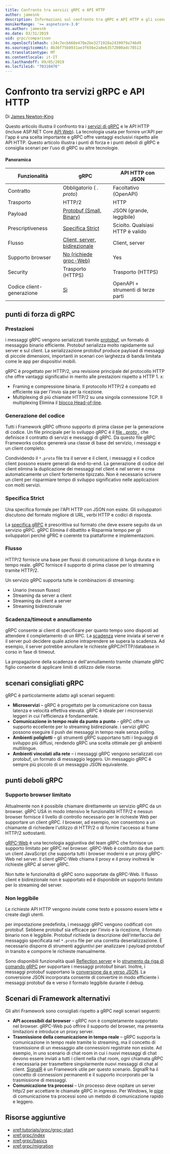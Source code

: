 ```yaml
---
title: Confronto tra servizi gRPC e API HTTP
author: jamesnk
description: Informazioni sul confronto tra gRPC e API HTTP e gli scenari consigliati.
monikerRange: '>= aspnetcore-3.0'
ms.author: jamesnk
ms.date: 03/31/2019
uid: grpc/comparison
ms.openlocfilehash: c34c7ecb668e478e2be3271928a2439979a746d9
ms.sourcegitcommit: 8b36f75b8931ae3f656e2a8e63572080adc78513
ms.translationtype: MT
ms.contentlocale: it-IT
ms.lasthandoff: 09/05/2019
ms.locfileid: "70310476"
---
```

# <a name="comparing-grpc-services-with-http-apis"></a>Confronto tra servizi gRPC e API HTTP

Di [James Newton-King](https://twitter.com/jamesnk)

Questo articolo illustra il confronto tra i [servizi di gRPC](https://grpc.io/docs/guides/) e le API HTTP (incluse ASP.NET Core [API Web](xref:web-api/index)). La tecnologia usata per fornire un'API per l'app è una scelta importante e gRPC offre vantaggi esclusivi rispetto alle API HTTP. Questo articolo illustra i punti di forza e i punti deboli di gRPC e consiglia scenari per l'uso di gRPC su altre tecnologie.

#### <a name="overview"></a>Panoramica

| Funzionalità          | gRPC                                               | API HTTP con JSON           |
| ---------------- | -------------------------------------------------- | ----------------------------- |
| Contratto         | Obbligatorio ( *. proto*)                                | Facoltativo (OpenAPI)            |
| Trasporto        | HTTP/2                                             | HTTP                          |
| Payload          | [Protobuf (Small, Binary)](#performance)           | JSON (grande, leggibile)  |
| Prescriptiveness | [Specifica Strict](#strict-specification)      | Sciolto. Qualsiasi HTTP è valido      |
| Flusso        | [Client, server, bidirezionale](#streaming)       | Client, server                |
| Supporto browser  | [No (richiede grpc-Web)](#limited-browser-support) | Yes                           |
| Security         | Trasporto (HTTPS)                                  | Trasporto (HTTPS)             |
| Codice client-generazione  | [Sì](#code-generation)                            | OpenAPI + strumenti di terze parti |

## <a name="grpc-strengths"></a>punti di forza di gRPC

### <a name="performance"></a>Prestazioni

i messaggi gRPC vengono serializzati tramite [protobuf](https://developers.google.com/protocol-buffers/docs/overview), un formato di messaggio binario efficiente. Protobuf serializza molto rapidamente sul server e sul client. La serializzazione protobuf produce payload di messaggi di piccole dimensioni, importanti in scenari con larghezza di banda limitata come le app per dispositivi mobili.

gRPC è progettato per HTTP/2, una revisione principale del protocollo HTTP che offre vantaggi significativi in merito alle prestazioni rispetto a HTTP 1. x:

* Framing e compressione binaria. Il protocollo HTTP/2 è compatto ed efficiente sia per l'invio sia per la ricezione.
* Multiplexing di più chiamate HTTP/2 su una singola connessione TCP. Il multiplexing Elimina il [blocco Head-of-line](https://en.wikipedia.org/wiki/Head-of-line_blocking).

### <a name="code-generation"></a>Generazione del codice

Tutti i Framework gRPC offrono supporto di prima classe per la generazione di codice. Un file principale per lo sviluppo gRPC è il [file *. proto* ](https://developers.google.com/protocol-buffers/docs/proto3), che definisce il contratto di servizi e messaggi di gRPC. Da questo file gRPC Frameworks codice genererà una classe di base del servizio, i messaggi e un client completo.

Condividendo il `*.proto` file tra il server e il client, i messaggi e il codice client possono essere generati da end-to-end. La generazione di codice del client elimina la duplicazione dei messaggi nel client e nel server e crea automaticamente un client fortemente tipizzato. Non è necessario scrivere un client per risparmiare tempo di sviluppo significativo nelle applicazioni con molti servizi.

### <a name="strict-specification"></a>Specifica Strict

Una specifica formale per l'API HTTP con JSON non esiste. Gli sviluppatori discutono del formato migliore di URL, verbi HTTP e codici di risposta.

La [specifica gRPC](https://github.com/grpc/grpc/blob/master/doc/PROTOCOL-HTTP2.md) è prescrittiva sul formato che deve essere seguito da un servizio gRPC. gRPC Elimina il dibattito e Risparmia tempo per gli sviluppatori perché gPRC è coerente tra piattaforme e implementazioni.

### <a name="streaming"></a>Flusso

HTTP/2 fornisce una base per flussi di comunicazione di lunga durata e in tempo reale. gRPC fornisce il supporto di prima classe per lo streaming tramite HTTP/2.

Un servizio gRPC supporta tutte le combinazioni di streaming:

* Unario (nessun flusso)
* Streaming da server a client
* Streaming da client a server
* Streaming bidirezionale

### <a name="deadlinetimeouts-and-cancellation"></a>Scadenza/timeout e annullamento

gRPC consente ai client di specificare per quanto tempo sono disposti ad attendere il completamento di un RPC. La [scadenza](https://grpc.io/blog/deadlines) viene inviata al server e il server può decidere quale azione intraprendere se supera la scadenza. Ad esempio, il server potrebbe annullare le richieste gRPC/HTTP/database in corso in fase di timeout.

La propagazione della scadenza e dell'annullamento tramite chiamate gRPC figlio consente di applicare limiti di utilizzo delle risorse.

## <a name="grpc-recommended-scenarios"></a>scenari consigliati gRPC

gRPC è particolarmente adatto agli scenari seguenti:

* **Microservizi** &ndash; gRPC è progettato per la comunicazione con bassa latenza e velocità effettiva elevata. gRPC è ideale per i microservizi leggeri in cui l'efficienza è fondamentale.
* **Comunicazione in tempo reale da punto a punto** &ndash; gRPC offre un supporto eccellente per lo streaming bidirezionale. i servizi gRPC possono eseguire il push dei messaggi in tempo reale senza polling.
* **Ambienti poliglotti** &ndash; gli strumenti gRPC supportano tutti i linguaggi di sviluppo più diffusi, rendendo gRPC una scelta ottimale per gli ambienti multilingue.
* **Ambienti vincolati alla rete** &ndash; i messaggi gRPC vengono serializzati con protobuf, un formato di messaggio leggero. Un messaggio gRPC è sempre più piccolo di un messaggio JSON equivalente.

## <a name="grpc-weaknesses"></a>punti deboli gRPC

### <a name="limited-browser-support"></a>Supporto browser limitato

Attualmente non è possibile chiamare direttamente un servizio gRPC da un browser. gRPC USA in modo intensivo le funzionalità HTTP/2 e nessun browser fornisce il livello di controllo necessario per le richieste Web per supportare un client gRPC. I browser, ad esempio, non consentono a un chiamante di richiedere l'utilizzo di HTTP/2 o di fornire l'accesso ai frame HTTP/2 sottostanti.

[gRPC-Web](https://grpc.io/docs/tutorials/basic/web.html) è una tecnologia aggiuntiva del team gRPC che fornisce un supporto limitato per gRPC nel browser. gRPC-Web è costituito da due parti: un client JavaScript che supporta tutti i browser moderni e un proxy gRPC-Web nel server. Il client gRPC-Web chiama il proxy e il proxy inoltrerà le richieste gRPC al server gRPC.

Non tutte le funzionalità di gRPC sono supportate da gRPC-Web. Il flusso client e bidirezionale non è supportato ed è disponibile un supporto limitato per lo streaming del server.

### <a name="not-human-readable"></a>Non leggibile

Le richieste API HTTP vengono inviate come testo e possono essere lette e create dagli utenti.

per impostazione predefinita, i messaggi gRPC vengono codificati con protobuf. Sebbene protobuf sia efficace per l'invio e la ricezione, il formato binario non è leggibile. Protobuf richiede la descrizione dell'interfaccia del messaggio specificata nel `*.proto` file per una corretta deserializzazione. È necessario disporre di strumenti aggiuntivi per analizzare i payload protobuf in transito e comporre le richieste manualmente.

Sono disponibili funzionalità quali [Reflection server](https://github.com/grpc/grpc/blob/master/doc/server-reflection.md) e lo [strumento da riga di comando gRPC](https://github.com/grpc/grpc/blob/master/doc/command_line_tool.md) per supportare i messaggi protobuf binari. Inoltre, i messaggi protobuf supportano la [conversione da e verso JSON](https://developers.google.com/protocol-buffers/docs/proto3#json). La conversione JSON incorporata consente di convertire in modo efficiente i messaggi protobuf da e verso il formato leggibile durante il debug.

## <a name="alternative-framework-scenarios"></a>Scenari di Framework alternativi

Gli altri Framework sono consigliati rispetto a gRPC negli scenari seguenti:

* **API accessibili dal browser** &ndash; gRPC non è completamente supportato nel browser. gRPC-Web può offrire il supporto del browser, ma presenta limitazioni e introduce un proxy server.
* **Trasmissione della comunicazione in tempo reale** &ndash; gRPC supporta la comunicazione in tempo reale tramite lo streaming, ma il concetto di trasmissione di un messaggio alle connessioni registrate non esiste. Ad esempio, in uno scenario di chat room in cui i nuovi messaggi di chat devono essere inviati a tutti i client nella chat room, ogni chiamata gRPC è necessaria per trasmettere singolarmente nuovi messaggi di chat al client. [SignalR](xref:signalr/introduction) è un Framework utile per questo scenario. SignalR ha il concetto di connessioni permanenti e il supporto incorporato per la trasmissione di messaggi.
* **Comunicazione tra processi** &ndash; Un processo deve ospitare un server http/2 per accettare le chiamate gRPC in ingresso. Per Windows, le [pipe](/dotnet/standard/io/pipe-operations) di comunicazione tra processi sono un metodo di comunicazione rapido e leggero.

## <a name="additional-resources"></a>Risorse aggiuntive

* <xref:tutorials/grpc/grpc-start>
* <xref:grpc/index>
* <xref:grpc/basics>
* <xref:grpc/migration>
